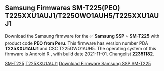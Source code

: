 <h2>Samsung Firmwares SM-T225(PEO) T225XXU1AUJ1/T225OWO1AUH5/T225XXU1AUJ1</h2>
Download the Samsung firmware for the ✅ <strong>Samsung SSP </strong> ⭐ <strong>SM-T225</strong> with product code <strong>PEO</strong> <strong> from Peru</strong>. This firmware has version number PDA <strong>T225XXU1AUJ1</strong> and CSC T225OWO1AUH5. The operating system of this firmware is Android R , with build date 2021-11-01. Changelist <strong>22351182</strong>.


[SM-T225](https://samfirm.shop/samsung/model/SM-T225)
[T225XXU1AUJ1](https://samfirm.shop/samsung/pda/T225XXU1AUJ1)
[Download Firmware Samsung SSP SM-T225](https://samfirm.shop/samsung/firmware/470263)
